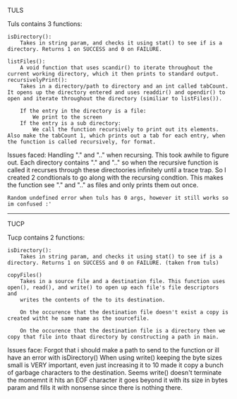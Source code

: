 TULS

Tuls contains 3 functions:

    isDirectory():
        Takes in string param, and checks it using stat() to see if is a directory. Returns 1 on SUCCESS and 0 on FAILURE.

    listFiles():
        A void function that uses scandir() to iterate throughout the current working directory, which it then prints to standard output.
    recursivelyPrint():
        Takes in a directory/path to directory and an int called tabCount. It opens up the directory entered and uses readdir() and opendir() to open and iterate throughout the directory (similiar to listFiles()).

        If the entry in the directory is a file:
            We print to the screen
        If the entry is a sub directory:
            We call the function recursively to print out its elements. Also make the tabCount 1, which prints out a tab for each entry, when the function is called recursively, for format.

Issues faced:
    Handling "." and ".." when recursing. This took awhile to figure out. Each directory contains "." and  ".." so when the recursive function is called it recurses through these directoories infinitely until a trace trap. So I created 2 condtionals to go along with the recursing condtion. This makes the function see "." and ".." as files and only prints them out once.

    Random undefined error when tuls has 0 args, however it still works so im confused :'

----------------------------------------------------------------------------------------------------------------------------------------------------

TUCP

Tucp contains 2 functions:

    isDirectory():
        Takes in string param, and checks it using stat() to see if is a directory. Returns 1 on SUCCESS and 0 on FAILURE. (taken from tuls)

    copyFiles()
        Takes in a source file and a destination file. This function uses open(), read(), and write() to open up each file's file descriptors and 
        writes the contents of the to its destination.

        On the occurence that the destination file doesn't exist a copy is created witht he same name as the sourcefile.

        On the occurence that the destination file is a directory then we copy that file into thaat directory by constructing a path in main.
Issues face:
    Forgot that i should make a path to send to the function or ill have an error with isDirectory()
    When using write() keeping the byte sizes small is VERY important, even just increasing it to 10 made it copy a bunch of garbage characters to      the destination. Seems write() doesn't terminate the momemnt it hits an EOF character it goes beyond it with its size in bytes param and fills      it with nonsense since there is nothing there.
